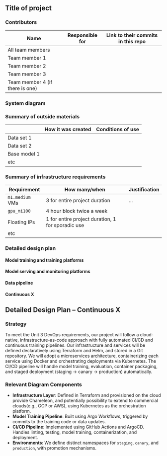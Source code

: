 
## Title of project

<!-- 
Discuss: Value proposition: Your will propose a machine learning system that can be 
used in an existing business or service. (You should not propose a system in which 
a new business or service would be developed around the machine learning system.) 
Describe the value proposition for the machine learning system. What’s the (non-ML) 
status quo used in the business or service? What business metric are you going to be 
judged on? (Note that the “service” does not have to be for general users; you can 
propose a system for a science problem, for example.)
-->

### Contributors

<!-- Table of contributors and their roles. 
First row: define responsibilities that are shared by the team. 
Then, each row after that is: name of contributor, their role, and in the third column, 
you will link to their contributions. If your project involves multiple repos, you will 
link to their contributions in all repos here. -->

| Name                            | Responsible for | Link to their commits in this repo |
|---------------------------------|-----------------|------------------------------------|
| All team members                |                 |                                    |
| Team member 1                   |                 |                                    |
| Team member 2                   |                 |                                    |
| Team member 3                   |                 |                                    |
| Team member 4 (if there is one) |                 |                                    |



### System diagram

<!-- Overall digram of system. Doesn't need polish, does need to show all the pieces. 
Must include: all the hardware, all the containers/software platforms, all the models, 
all the data. -->

### Summary of outside materials

<!-- In a table, a row for each dataset, foundation model. 
Name of data/model, conditions under which it was created (ideally with links/references), 
conditions under which it may be used. -->

|              | How it was created | Conditions of use |
|--------------|--------------------|-------------------|
| Data set 1   |                    |                   |
| Data set 2   |                    |                   |
| Base model 1 |                    |                   |
| etc          |                    |                   |


### Summary of infrastructure requirements

<!-- Itemize all your anticipated requirements: What (`m1.medium` VM, `gpu_mi100`), 
how much/when, justification. Include compute, floating IPs, persistent storage. 
The table below shows an example, it is not a recommendation. -->

| Requirement     | How many/when                                     | Justification |
|-----------------|---------------------------------------------------|---------------|
| `m1.medium` VMs | 3 for entire project duration                     | ...           |
| `gpu_mi100`     | 4 hour block twice a week                         |               |
| Floating IPs    | 1 for entire project duration, 1 for sporadic use |               |
| etc             |                                                   |               |

### Detailed design plan

<!-- In each section, you should describe (1) your strategy, (2) the relevant parts of the 
diagram, (3) justification for your strategy, (4) relate back to lecture material, 
(5) include specific numbers. -->

#### Model training and training platforms

<!-- Make sure to clarify how you will satisfy the Unit 4 and Unit 5 requirements, 
and which optional "difficulty" points you are attempting. -->

#### Model serving and monitoring platforms

<!-- Make sure to clarify how you will satisfy the Unit 6 and Unit 7 requirements, 
and which optional "difficulty" points you are attempting. -->

#### Data pipeline

<!-- Make sure to clarify how you will satisfy the Unit 8 requirements,  and which 
optional "difficulty" points you are attempting. -->



#### Continuous X

<!-- Make sure to clarify how you will satisfy the Unit 3 requirements,  and which 
optional "difficulty" points you are attempting. -->


## Detailed Design Plan – Continuous X

### Strategy

To meet the Unit 3 DevOps requirements, our project will follow a cloud-native, infrastructure-as-code approach with fully automated CI/CD and continuous training pipelines. Our infrastructure and services will be defined declaratively using Terraform and Helm, and stored in a Git repository. We will adopt a microservices architecture, containerizing each service using Docker and orchestrating deployments via Kubernetes. The CI/CD pipeline will handle model training, evaluation, container packaging, and staged deployment (staging → canary → production) automatically.

### Relevant Diagram Components

- **Infrastructure Layer**: Defined in Terraform and provisioned on the cloud provide Chameleon, and potentially possibility to extend to commercial clouds(e.g., GCP or AWS), using Kubernetes as the orchestration platform.
- **Model Training Pipeline**: Built using Argo Workflows, triggered by commits to the training code or data updates.
- **CI/CD Pipeline**: Implemented using GitHub Actions and ArgoCD. Handles linting, testing, model training, containerization, and deployment.
- **Environments**: We define distinct namespaces for `staging`, `canary`, and `production`, with promotion mechanisms.

